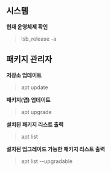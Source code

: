 ## 시스템
**현재 운영체제 확인**
> lsb_release -a

## 패키지 관리자
**저장소 업데이트**
> apt update

**패키지(앱) 업데이트**
> apt upgrade

**설치된 패키지 리스트 출력**
> apt list

**설치된 업그레이드 가능한 패키지 리스트 출력**
> apt list --upgradable



